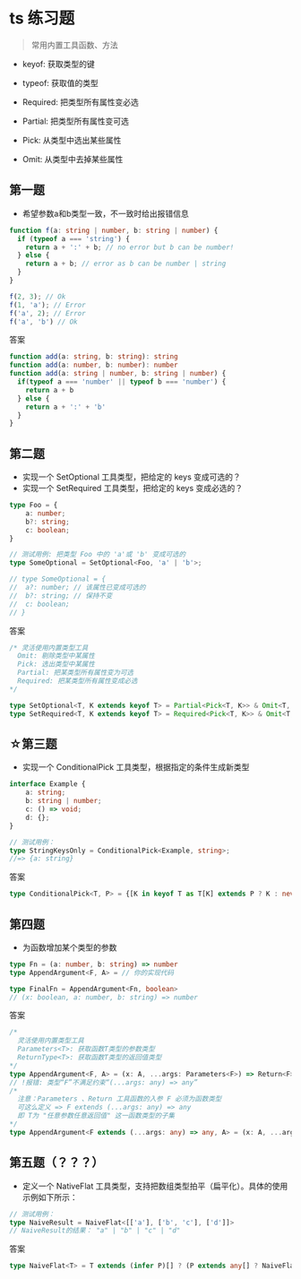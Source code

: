 # ts 练习题

> 常用内置工具函数、方法

  - keyof: 获取类型的键
  - typeof: 获取值的类型
  - Required: 把类型所有属性变必选
  - Partial: 把类型所有属性变可选
  
  - Pick: 从类型中选出某些属性
  - Omit: 从类型中去掉某些属性

## 第一题


- 希望参数a和b类型一致，不一致时给出报错信息
```ts
function f(a: string | number, b: string | number) {
  if (typeof a === 'string') {
    return a + ':' + b; // no error but b can be number!
  } else {
    return a + b; // error as b can be number | string
  }
}

f(2, 3); // Ok
f(1, 'a'); // Error
f('a', 2); // Error
f('a', 'b') // Ok
```
答案
```ts
function add(a: string, b: string): string
function add(a: number, b: number): number
function add(a: string | number, b: string | number) {
  if(typeof a === 'number' || typeof b === 'number') {
    return a + b
  } else {
    return a + ':' + 'b'
  }
}
```



## 第二题


- 实现一个 SetOptional 工具类型，把给定的 keys 变成可选的？
- 实现一个 SetRequired 工具类型，把给定的 keys 变成必选的？
```ts
type Foo = {
	a: number;
	b?: string;
	c: boolean;
}

// 测试用例: 把类型 Foo 中的 'a'或 'b' 变成可选的
type SomeOptional = SetOptional<Foo, 'a' | 'b'>; 

// type SomeOptional = {
// 	a?: number; // 该属性已变成可选的
// 	b?: string; // 保持不变
// 	c: boolean; 
// }
```
答案
```ts
/* 灵活使用内置类型工具
  Omit: 剔除类型中某属性
  Pick: 选出类型中某属性
  Partial: 把某类型所有属性变为可选
  Required: 把某类型所有属性变成必选
*/

type SetOptional<T, K extends keyof T> = Partial<Pick<T, K>> & Omit<T, K>
type SetRequired<T, K extends keyof T> = Required<Pick<T, K>> & Omit<T, K>
```



## ☆第三题


- 实现一个 ConditionalPick 工具类型，根据指定的条件生成新类型
```ts
interface Example {
	a: string;
	b: string | number;
	c: () => void;
	d: {};
}

// 测试用例：
type StringKeysOnly = ConditionalPick<Example, string>;
//=> {a: string}
```
答案
```ts
type ConditionalPick<T, P> = {[K in keyof T as T[K] extends P ? K : never]: T[K]}

```



## 第四题


- 为函数增加某个类型的参数
```ts
type Fn = (a: number, b: string) => number
type AppendArgument<F, A> = // 你的实现代码

type FinalFn = AppendArgument<Fn, boolean> 
// (x: boolean, a: number, b: string) => number
```
答案
```ts
/*
  灵活使用内置类型工具
  Parameters<T>: 获取函数T类型的参数类型
  ReturnType<T>: 获取函数T类型的返回值类型
*/
type AppendArgument<F, A> = (x: A, ...args: Parameters<F>) => Return<F>
// !报错: 类型“F”不满足约束“(...args: any) => any”
/*
  注意：Parameters 、Return 工具函数的入参 F 必须为函数类型
  可这么定义 => F extends (...args: any) => any
  即 T为 "任意参数任意返回值" 这一函数类型的子集
*/
type AppendArgument<F extends (...args: any) => any, A> = (x: A, ...arg: Parameters<F>) => ReturnType<F>
```



## 第五题（？？？）


- 定义一个 NativeFlat 工具类型，支持把数组类型拍平（扁平化）。具体的使用示例如下所示：
```ts
// 测试用例：
type NaiveResult = NaiveFlat<[['a'], ['b', 'c'], ['d']]>
// NaiveResult的结果： "a" | "b" | "c" | "d"
```
答案
```ts
type NaiveFlat<T> = T extends (infer P)[] ? (P extends any[] ? NaiveFlat<P>: P) : never

```
